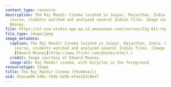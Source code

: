 ```yaml
---
content_type: resource
description: The Raj Mandir Cinema located in Jaipur, Rajasthan, India. During this
  course, students watched and analyzed several Indian films. Image courtesy of Edward
  Mooney.
file: https://ol-ocw-studio-app-qa.s3.amazonaws.com/courses/21g-011-topics-in-indian-popular-culture-spectacle-masala-and-genre-fall-2006/d3acae0b546cf64bda56efee1b3c9ea7_21g-011f06-th.jpg
file_type: image/jpeg
image_metadata:
  caption: The Raj Mandir Cinema located in Jaipur, Rajasthan, India. During this
    course, students watched and analyzed several Indian films. (Image courtesy of
    [Edward Mooney](http://www.flickr.com/photos/etm/).)
  credit: Image courtesy of Edward Mooney.
  image-alt: Raj Mandir cinema, with bicycles in the foreground.
resourcetype: Image
title: The Raj Mandir Cinema (thumbnail)
uid: d3acae0b-546c-f64b-da56-efee1b3c9ea7
---
```

